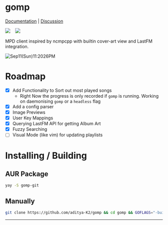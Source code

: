 # gomp

[Documentation](https://aditya-K2.github.io/gomp/) | [Discussion](https://github.com/aditya-K2/gomp/discussions)

![](https://img.shields.io/badge/status-beta-yellow) &nbsp;&nbsp;  [<img src="https://img.shields.io/aur/version/gomp-git">](https://aur.archlinux.org/packages/gomp-git/)

 MPD client inspired by ncmpcpp with builtin cover-art view and LastFM integration.

![Sep11(Sun)11:2026PM](https://user-images.githubusercontent.com/51816057/189541853-282716f1-0515-4ee6-a19a-4989b9de5daf.png)

# Roadmap


- [x] Add Functionality to Sort out most played songs
    - Right Now the progress is only recorded if `gomp` is running.
    Working on daemonising `gomp` or a `headless` flag
- [x] Add a config parser
- [x] Image Previews
- [x] User Key Mappings
- [x] Querying LastFM API for getting Album Art
- [x] Fuzzy Searching
- [ ] Visual Mode (like vim) for updating playlists

# Installing / Building

## AUR Package

```bash
yay -S gomp-git
```

## Manually

```bash
git clone https://github.com/aditya-K2/gomp && cd gomp && GOFLAGS="-buildmode=pie -trimpath -mod=readonly -modcacherw" go build
```
---
